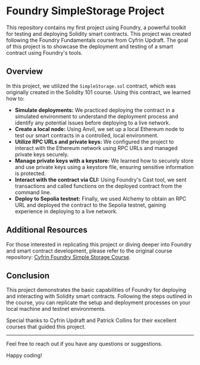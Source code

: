 # Foundry SimpleStorage Project

This repository contains my first project using Foundry, a powerful toolkit for testing and deploying Solidity smart contracts. This project was created following the Foundry Fundamentals course from Cyfrin Updraft. The goal of this project is to showcase the deployment and testing of a smart contract using Foundry's tools.

## Overview

In this project, we utilized the `SimpleStorage.sol` contract, which was originally created in the Solidity 101 course. Using this contract, we learned how to:

- **Simulate deployments:** We practiced deploying the contract in a simulated environment to understand the deployment process and identify any potential issues before deploying to a live network.
- **Create a local node:** Using Anvil, we set up a local Ethereum node to test our smart contracts in a controlled, local environment.
- **Utilize RPC URLs and private keys:** We configured the project to interact with the Ethereum network using RPC URLs and managed private keys securely.
- **Manage private keys with a keystore:** We learned how to securely store and use private keys using a keystore file, ensuring sensitive information is protected.
- **Interact with the contract via CLI:** Using Foundry's Cast tool, we sent transactions and called functions on the deployed contract from the command line.
- **Deploy to Sepolia testnet:** Finally, we used Alchemy to obtain an RPC URL and deployed the contract to the Sepolia testnet, gaining experience in deploying to a live network.

## Additional Resources

For those interested in replicating this project or diving deeper into Foundry and smart contract development, please refer to the original course repository: [Cyfrin Foundry Simple Storage Course](https://github.com/Cyfrin/foundry-simple-storage-cu).

## Conclusion

This project demonstrates the basic capabilities of Foundry for deploying and interacting with Solidity smart contracts. Following the steps outlined in the course, you can replicate the setup and deployment processes on your local machine and testnet environments.

Special thanks to Cyfrin Updraft and Patrick Collins for their excellent courses that guided this project.

---

Feel free to reach out if you have any questions or suggestions.

Happy coding!
